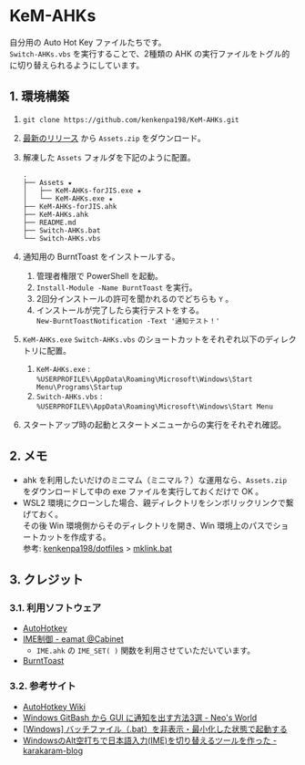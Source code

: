 <!-- omit in toc -->
# KeM-AHKs

自分用の Auto Hot Key ファイルたちです。  
`Switch-AHKs.vbs` を実行することで、2種類の AHK の実行ファイルをトグル的に切り替えられるようにしています。

## 1. 環境構築

1. `git clone https://github.com/kenkenpa198/KeM-AHKs.git`
2. [最新のリリース](https://github.com/kenkenpa198/KeM-AHKs/releases) から `Assets.zip` をダウンロード。
3. 解凍した `Assets` フォルダを下記のように配置。

    ```shell
    .
    ├── Assets ★
    │   ├── KeM-AHKs-forJIS.exe ★
    │   └── KeM-AHKs.exe ★
    ├── KeM-AHKs-forJIS.ahk
    ├── KeM-AHKs.ahk
    ├── README.md
    ├── Switch-AHKs.bat
    └── Switch-AHKs.vbs
    ```

4. 通知用の BurntToast をインストールする。
   1. 管理者権限で PowerShell を起動。
   2. `Install-Module -Name BurntToast` を実行。
   3. 2回分インストールの許可を聞かれるのでどちらも `Y` 。
   4. インストールが完了したら実行テストをする。  
   `New-BurntToastNotification -Text '通知テスト！'`
5. `KeM-AHKs.exe` `Switch-AHKs.vbs` のショートカットをそれぞれ以下のディレクトリに配置。
   1. `KeM-AHKs.exe` : `%USERPROFILE%\AppData\Roaming\Microsoft\Windows\Start Menu\Programs\Startup`
   2. `Switch-AHKs.vbs` : `%USERPROFILE%\AppData\Roaming\Microsoft\Windows\Start Menu`
6. スタートアップ時の起動とスタートメニューからの実行をそれぞれ確認。

## 2. メモ

- ahk を利用したいだけのミニマム（ミニマル？）な運用なら、`Assets.zip` をダウンロードして中の exe ファイルを実行しておくだけで OK 。
- WSL2 環境にクローンした場合、親ディレクトリをシンボリックリンクで繋げておく。  
その後 Win 環境側からそのディレクトリを開き、Win 環境上のパスでショートカットを作成する。  
参考: [kenkenpa198/dotfiles](https://github.com/kenkenpa198/dotfiles) > [mklink.bat](https://github.com/kenkenpa198/dotfiles/blob/main/.setup/bat/mklink.bat)

## 3. クレジット

### 3.1. 利用ソフトウェア

- [AutoHotkey](https://www.autohotkey.com/)
- [IME制御 - eamat @Cabinet](https://w.atwiki.jp/eamat/pages/17.html)
  - `IME.ahk` の `IME_SET( )` 関数を利用させていただいています。
- [BurntToast](https://neos21.net/blog/2022/01/27-01.html)

### 3.2. 参考サイト

- [AutoHotkey Wiki](http://ahkwiki.net/Top)
- [Windows GitBash から GUI に通知を出す方法3選 - Neo's World](https://neos21.net/blog/2022/01/27-01.html)
- [[Windows] バッチファイル（.bat）を非表示・最小化した状態で起動する](https://uguisu.skr.jp/Windows/bat_nowindow.html)
- [WindowsのAlt空打ちで日本語入力(IME)を切り替えるツールを作った - karakaram-blog](https://www.karakaram.com/alt-ime-on-off/)
